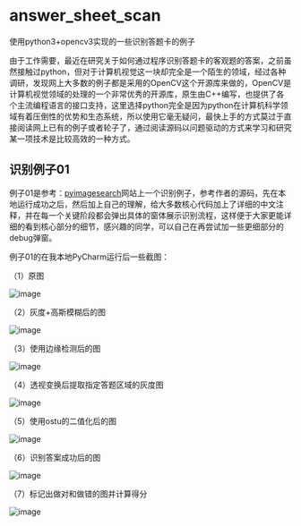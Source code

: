# answer_sheet_scan
使用python3+opencv3实现的一些识别答题卡的例子

由于工作需要，最近在研究关于如何通过程序识别答题卡的客观题的答案，之前虽然接触过python，但对于计算机视觉这一块却完全是一个陌生的领域，经过各种调研，发现网上大多数的例子都是采用的OpenCV这个开源库来做的，OpenCV是计算机视觉领域的处理的一个非常优秀的开源库，原生由C++编写，也提供了各个主流编程语言的接口支持，这里选择python完全是因为python在计算机科学领域有着压倒性的优势和生态系统，所以使用它毫无疑问，最快上手的方式莫过于直接阅读网上已有的例子或者轮子了，通过阅读源码以问题驱动的方式来学习和研究某一项技术是比较高效的一种方式。

##  识别例子01

例子01是参考：[pyimagesearch](https://www.pyimagesearch.com/2016/10/03/bubble-sheet-multiple-choice-scanner-and-test-grader-using-omr-python-and-opencv/)网站上一个识别例子，参考作者的源码，先在本地运行成功之后，然后加上自己的理解，给大多数核心代码加上了详细的中文注释，并在每一个关键阶段都会弹出具体的窗体展示识别流程，这样便于大家更能详细的看到核心部分的细节，感兴趣的同学，可以自己在再尝试加一些更细部分的debug弹窗。

例子01的在我本地PyCharm运行后一些截图：

（1）原图

![image](https://github.com/qindongliang/answer_sheet_scan/blob/master/imgs/example01/t1.png)


（2）灰度+高斯模糊后的图

![image](https://github.com/qindongliang/answer_sheet_scan/blob/master/imgs/example01/02.jpg)


（3）使用边缘检测后的图

![image](https://github.com/qindongliang/answer_sheet_scan/blob/master/imgs/example01/03.jpg)


（4）透视变换后提取指定答题区域的灰度图

![image](https://github.com/qindongliang/answer_sheet_scan/blob/master/imgs/example01/04.jpg)


（5）使用ostu的二值化后的图

![image](https://github.com/qindongliang/answer_sheet_scan/blob/master/imgs/example01/05.jpg)


（6）识别答案成功后的图

![image](https://github.com/qindongliang/answer_sheet_scan/blob/master/imgs/example01/06.jpg)


（7）标记出做对和做错的图并计算得分

![image](https://github.com/qindongliang/answer_sheet_scan/blob/master/imgs/example01/07.jpg)





